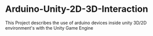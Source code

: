 # Arduino-Unity-2D-3D-Interaction
This Project describes the use of arduino devices inside unity 3D/2D environment's with the Unity Game Engine
